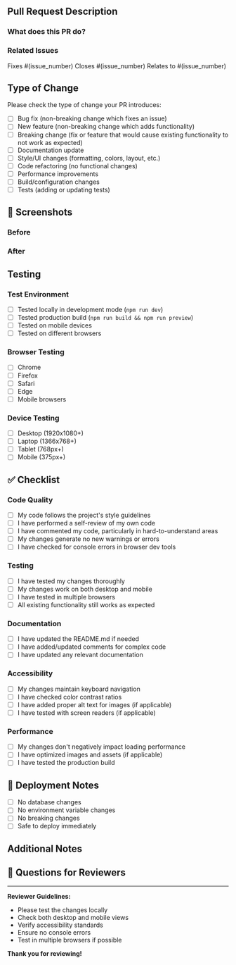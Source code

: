 ## Pull Request Description

### What does this PR do?
<!-- Provide a brief description of the changes in this PR -->


### Related Issues
<!-- Link to any related issues -->
Fixes #(issue_number)
Closes #(issue_number)
Relates to #(issue_number)

## Type of Change

Please check the type of change your PR introduces:

- [ ] Bug fix (non-breaking change which fixes an issue)
- [ ] New feature (non-breaking change which adds functionality)
- [ ] Breaking change (fix or feature that would cause existing functionality to not work as expected)
- [ ] Documentation update
- [ ] Style/UI changes (formatting, colors, layout, etc.)
- [ ] Code refactoring (no functional changes)
- [ ] Performance improvements
- [ ] Build/configuration changes
- [ ] Tests (adding or updating tests)

## 📸 Screenshots

### Before
<!-- Screenshots of the current state (if applicable) -->

### After
<!-- Screenshots of your changes -->

## Testing

### Test Environment
- [ ] Tested locally in development mode (`npm run dev`)
- [ ] Tested production build (`npm run build && npm run preview`)
- [ ] Tested on mobile devices
- [ ] Tested on different browsers

### Browser Testing
- [ ] Chrome
- [ ] Firefox
- [ ] Safari
- [ ] Edge
- [ ] Mobile browsers

### Device Testing
- [ ] Desktop (1920x1080+)
- [ ] Laptop (1366x768+)
- [ ] Tablet (768px+)
- [ ] Mobile (375px+)

## ✅ Checklist

### Code Quality
- [ ] My code follows the project's style guidelines
- [ ] I have performed a self-review of my own code
- [ ] I have commented my code, particularly in hard-to-understand areas
- [ ] My changes generate no new warnings or errors
- [ ] I have checked for console errors in browser dev tools

### Testing
- [ ] I have tested my changes thoroughly
- [ ] My changes work on both desktop and mobile
- [ ] I have tested in multiple browsers
- [ ] All existing functionality still works as expected

### Documentation
- [ ] I have updated the README.md if needed
- [ ] I have added/updated comments for complex code
- [ ] I have updated any relevant documentation

### Accessibility
- [ ] My changes maintain keyboard navigation
- [ ] I have checked color contrast ratios
- [ ] I have added proper alt text for images (if applicable)
- [ ] I have tested with screen readers (if applicable)

### Performance
- [ ] My changes don't negatively impact loading performance
- [ ] I have optimized images and assets (if applicable)
- [ ] I have tested the production build

## 🔄 Deployment Notes

<!-- Any special notes for deployment -->
- [ ] No database changes
- [ ] No environment variable changes
- [ ] No breaking changes
- [ ] Safe to deploy immediately

## Additional Notes

<!-- Any additional information that reviewers should know -->


## 🙋 Questions for Reviewers

<!-- Any specific questions or areas you'd like reviewers to focus on -->


---

**Reviewer Guidelines:**
- Please test the changes locally
- Check both desktop and mobile views
- Verify accessibility standards
- Ensure no console errors
- Test in multiple browsers if possible

**Thank you for reviewing!**

